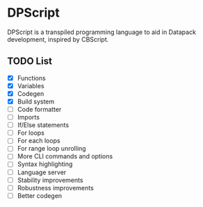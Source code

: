 # DPScript

DPScript is a transpiled programming language to aid in Datapack development,
inspired by CBScript.

## TODO List

- [x] Functions
- [x] Variables
- [x] Codegen
- [x] Build system
- [ ] Code formatter
- [ ] Imports
- [ ] If/Else statements
- [ ] For loops
- [ ] For each loops
- [ ] For range loop unrolling
- [ ] More CLI commands and options
- [ ] Syntax highlighting
- [ ] Language server
- [ ] Stability improvements
- [ ] Robustness improvements
- [ ] Better codegen
